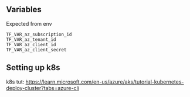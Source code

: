 
## Variables


Expected from env
```
TF_VAR_az_subscription_id
TF_VAR_az_tenant_id
TF_VAR_az_client_id
TF_VAR_az_client_secret
```

## Setting up k8s

k8s tut: https://learn.microsoft.com/en-us/azure/aks/tutorial-kubernetes-deploy-cluster?tabs=azure-cli